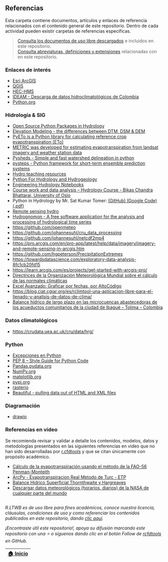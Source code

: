 ## Referencias

Esta carpeta contiene documentos, artículos y enlaces de referencia relacionados con el contenido general de este repositorio. Dentro de cada actividad pueden existir carpetas de referencias específicas.

> [Consulta los documentos de uso libre descargados](.refs) e incluidos en este repositorio.<br>
> [Consulta abreviaturas, definiciones y extensiones](Definitios.md) relacionadas con en este repositorio.


### Enlaces de interés

* [Esri ArcGIS](https://www.arcgis.com/)
* [QGIS](https://qgis.org/)
* [HEC-HMS](https://www.hec.usace.army.mil/software/hec-hms/)
* [IDEAM - Descarga de datos hidroclimatológicos de Colombia](http://dhime.ideam.gov.co/atencionciudadano/)
* [Python.org](https://www.python.org/)


### Hidrología & SIG

* [Open Source Python Packages in Hydrology](https://github.com/raoulcollenteur/Python-Hydrology-Tools)
* [Elevation Modeling - the differences between DTM, DSM & DEM](https://support.plexearth.com/hc/en-us/articles/4642425453201-Elevation-Modeling-the-differences-between-DTM-DSM-DEM#:~:text=The%20main%20difference%20between%20the,features%20on%20the%20earth's%20surface.) 
* [PyETo is a Python library for calculating reference crop evapotranspiration (ETo)](https://github.com/woodcrafty/PyETo)
* [METRIC was developed for estimating evapotranspiration from landsat imagery and weather station data](https://github.com/NASA-DEVELOP/METRIC)
* [Pysheds - Simple and fast watershed delineation in python](https://github.com/mdbartos/pysheds)
* [pysteps - Python framework for short-term ensemble prediction systems](https://github.com/pySTEPS/pysteps)
* [Hydro teaching resources](https://github.com/LaurelOak/hydro-teaching-resources)
* [Python For Hydrology and Hydrogeology](https://github.com/AustralianWaterSchool/PythonForHydrologyAndHydrogeology)
* [Engineering Hydrology Notebooks](https://github.com/dankovacek/Engineering_Hydrology_Notebooks)
* [Course work and data analysis – Hydrology Course - Bikas Chandra Bhattarai, University of Oslo](https://github.com/bikasbhattarai/Course-work-and-data-analysis)
* Python in Hydrology by Mr. Sat Kumar Tomer: [(GitHub) ](https://github.com/livingworld/Python-in-Hydrology)[(Google Code) ](https://code.google.com/archive/p/python-in-hydrology/downloads)[(.pdf)](https://github.com/rcfdtools/R.LTWB/blob/main/.refs/book_0.1.0.pdf)
* [Remote sensing hydro](https://github.com/rg-smith/remote-sensing-hydro)
* [Hydrognomon - A free software application for the analysis and processing of hydrological time series](https://github.com/openmeteo/hydrognomon/releases)
* https://github.com/openmeteo
* https://github.com/johannesuhl/cru_data_processing
* https://github.com/johannesuhl/netcdf2mp4
* https://pro.arcgis.com/en/pro-app/latest/help/data/imagery/imagery-and-remote-sensing-in-arcgis.htm
* https://github.com/hgpeterson/PrecipitationExtremes
* https://towardsdatascience.com/exploratory-data-analysis-8fc1cb20fd15
* https://learn.arcgis.com/es/projects/get-started-with-arcgis-pro/
* [Directrices de la Organización Meteorológica Mundial sobre el cálculo de las normales climáticas](https://library.wmo.int/doc_num.php?explnum_id=4167)
* [Excel Avanzado: Graficar por fechas, por AltoCódigo](https://www.youtube.com/watch?v=dQ19rKbA05o)
* https://blog.ciat.cgiar.org/es/rclimtool-una-aplicacion-libre-para-el-llenado-y-analisis-de-datos-de-clima/
* [Balance hídrico de largo plazo en las microcuencas abastecedoras de los acueductos comunitarios de la ciudad de Ibagué – Tolima – Colombia](https://repository.udistrital.edu.co/bitstream/handle/11349/15456/SanchezDiazJuanDavid2018.pdf?sequence=1&isAllowed=y)


### Datos climatológicos

* https://crudata.uea.ac.uk/cru/data/hrg/


### Python

* [Excepciones en Python](https://docs.python.org/3/library/exceptions.html)
* [PEP 8 – Style Guide for Python Code](https://peps.python.org/pep-0008/#naming-conventions)
* [Pandas.pydata.org](https://pandas.pydata.org/)
* [NumPy.org](https://pandas.pydata.org/)
* [matplotlib.org](https://matplotlib.org/)
* [pypi.org](https://pypi.org/)
* [rasterio](https://pypi.org/project/rasterio/)
* [Beautiful - pulling data out of HTML and XML files](https://www.crummy.com/software/BeautifulSoup/bs4/doc/)
 

### Diagramación

* [drawio](https://app.diagrams.net/)


### Referencias en video

Se recomienda revisar y validar a detalle los contenidos, modelos, datos y metodologías presentados en las siguientes referencias en video que no han sido desarrolladas por [r.cfdtools](https://github.com/rcfdtools) y que se citan únicamente con propósito académico.

* [Cálculo de la evapotranspiración usando el método de la FAO-56 Penman-Monteith](https://www.youtube.com/watch?v=p4AqIbWmI6o)
* [ArcPy - Evapotranspiracion Real Metodo de Turc - ETP](https://www.youtube.com/watch?v=Q5amoxRNZj0)
* [Balance Hidrico Superficial Thornthwaite y Hargreaves](https://www.youtube.com/watch?v=a9DwqZESK68)
* [Descargar datos meteorológicos (horarios, diarios) de la NASA de cualquier parte del mundo](https://youtu.be/aw-jtT9tmpE)


##

_R.LTWB es de uso libre para fines académicos, conoce nuestra licencia, cláusulas, condiciones de uso y como referenciar los contenidos publicados en este repositorio, dando [clic aquí](https://github.com/rcfdtools/R.LTWB/wiki/License)._

_¡Encontraste útil este repositorio!, apoya su difusión marcando este repositorio con una ⭐ o síguenos dando clic en el botón Follow de [rcfdtools](https://github.com/rcfdtools) en GitHub._

| [:house: Inicio](Readme.md) |
|--------------------------------|